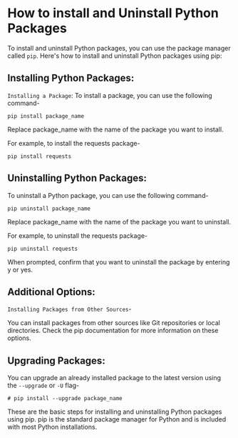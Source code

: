 # How to install and Uninstall Python Packages

To install and uninstall Python packages, you can use the package manager called `pip`. Here's how to install and uninstall Python packages using pip:

## Installing Python Packages:
`Installing a Package`:
To install a package, you can use the following command-

```
pip install package_name
```

Replace package_name with the name of the package you want to install.

For example, to install the requests package-

```
pip install requests
```

## Uninstalling Python Packages:
To uninstall a Python package, you can use the following command-

```
pip uninstall package_name
```

Replace package_name with the name of the package you want to uninstall.

For example, to uninstall the requests package-

```
pip uninstall requests

```

When prompted, confirm that you want to uninstall the package by entering y or yes.

## Additional Options:
`Installing Packages from Other Sources`-

You can install packages from other sources like Git repositories or local directories. Check the pip documentation for more information on these options.

## Upgrading Packages:
You can upgrade an already installed package to the latest version using the `--upgrade` or `-U` flag-

```
# pip install --upgrade package_name
```

These are the basic steps for installing and uninstalling Python packages using pip. pip is the standard package manager for Python and is included with most Python installations.
